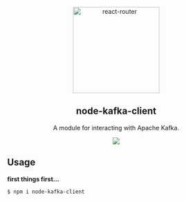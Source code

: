 <p align="center">
  <a href="https://kafka.apache.org/">
    <img alt="react-router" src="../../.github/assets/kafka-sketch-logo.png" width="200">
  </a>
</p>

<h2 align="center">
  node-kafka-client
</h2>

<p align="center">
  A module for interacting with Apache Kafka.
</p>

<p align="center">
  <a href="https://github.com/xojs/xo"><img src="https://img.shields.io/badge/code_style-XO-5ed9c7.svg"></a>
</p>

## Usage

<b>first things first...</b>

```shell
$ npm i node-kafka-client
```

